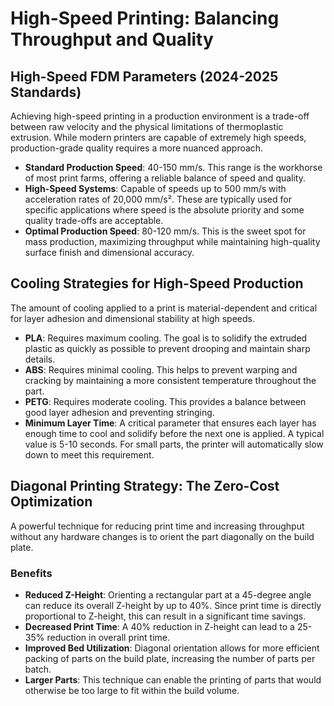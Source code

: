 # High-Speed Printing: Balancing Throughput and Quality

## High-Speed FDM Parameters (2024-2025 Standards)
Achieving high-speed printing in a production environment is a trade-off between raw velocity and the physical limitations of thermoplastic extrusion. While modern printers are capable of extremely high speeds, production-grade quality requires a more nuanced approach.

- **Standard Production Speed**: 40-150 mm/s. This range is the workhorse of most print farms, offering a reliable balance of speed and quality.
- **High-Speed Systems**: Capable of speeds up to 500 mm/s with acceleration rates of 20,000 mm/s². These are typically used for specific applications where speed is the absolute priority and some quality trade-offs are acceptable.
- **Optimal Production Speed**: 80-120 mm/s. This is the sweet spot for mass production, maximizing throughput while maintaining high-quality surface finish and dimensional accuracy.

## Cooling Strategies for High-Speed Production
The amount of cooling applied to a print is material-dependent and critical for layer adhesion and dimensional stability at high speeds.

- **PLA**: Requires maximum cooling. The goal is to solidify the extruded plastic as quickly as possible to prevent drooping and maintain sharp details.
- **ABS**: Requires minimal cooling. This helps to prevent warping and cracking by maintaining a more consistent temperature throughout the part.
- **PETG**: Requires moderate cooling. This provides a balance between good layer adhesion and preventing stringing.
- **Minimum Layer Time**: A critical parameter that ensures each layer has enough time to cool and solidify before the next one is applied. A typical value is 5-10 seconds. For small parts, the printer will automatically slow down to meet this requirement.

## Diagonal Printing Strategy: The Zero-Cost Optimization
A powerful technique for reducing print time and increasing throughput without any hardware changes is to orient the part diagonally on the build plate.

### Benefits
- **Reduced Z-Height**: Orienting a rectangular part at a 45-degree angle can reduce its overall Z-height by up to 40%. Since print time is directly proportional to Z-height, this can result in a significant time savings.
- **Decreased Print Time**: A 40% reduction in Z-height can lead to a 25-35% reduction in overall print time.
- **Improved Bed Utilization**: Diagonal orientation allows for more efficient packing of parts on the build plate, increasing the number of parts per batch.
- **Larger Parts**: This technique can enable the printing of parts that would otherwise be too large to fit within the build volume.
